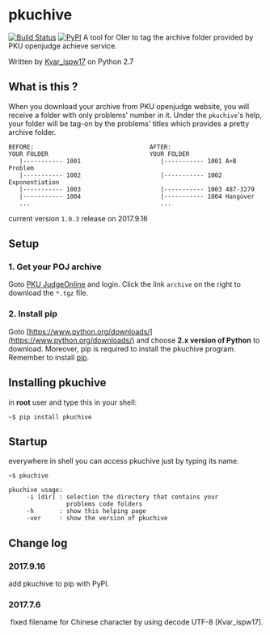 # pkuchive
 [![Build Status](https://travis-ci.org/enkerewpo/pkuchive.svg?branch=master)](https://travis-ci.org/enkerewpo/pkuchive)
 [![PyPI](https://img.shields.io/pypi/v/pkuchive.svg)]()
A tool for OIer to tag the archive folder provided by PKU openjudge achieve service.

Written by [Kvar_ispw17](mailto:enkerewpo@gmail.com) on Python 2.7
## What is this ?
When you download your archive from PKU openjudge website, you will receive a folder with only problems' number in it.
Under the `pkuchive`'s help, your folder will be tag-on by the problems' titles which provides a pretty archive folder.
```
BEFORE:                                AFTER:
YOUR FOLDER                            YOUR FOLDER
   |----------- 1001                      |----------- 1001 A+B Problem
   |----------- 1002                      |----------- 1002 Exponentiation
   |----------- 1003                      |----------- 1003 487-3279
   |----------- 1004                      |----------- 1004 Hangover
   ...                                    ...
```

current version `1.0.3` release on 2017.9.16
## Setup
### 1. Get your POJ archive
Goto [PKU JudgeOnline](http://poj.org/) and login. Click the link `archive` on the right to download the `*.tgz` file.
### 2. Install pip
Goto [https://www.python.org/downloads/](https://www.python.org/downloads/) and choose __2.x version of Python__ to download.
Moreover, pip is required to install the pkuchive program. Remember to install [pip](https://pypi.python.org/pypi/pip/9.0.1).

## Installing pkuchive
in __root__ user and type this in your shell:
```
~$ pip install pkuchive
```

## Startup
everywhere in shell you can access pkuchive just by typing its name.

```
~$ pkuchive

pkuchive usage:
     -i [dir] : selection the directory that contains your
                problems code folders           
     -h       : show this helping page
     -ver     : show the version of pkuchive
```

## Change log
### 2017.9.16
  add pkuchive to pip with PyPI.
### 2017.7.6 
  fixed filename for Chinese character by using decode UTF-8 [Kvar_ispw17].
